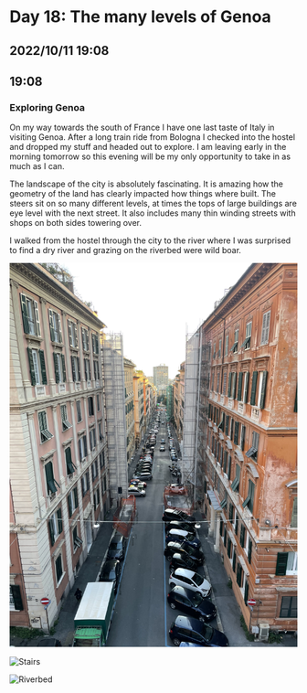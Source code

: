 # Day 18: The many levels of Genoa
## 2022/10/11 19:08

## 19:08
### Exploring Genoa

On my way towards the south of France I have one last taste of Italy in visiting Genoa. After a long train ride from Bologna I checked into the hostel and dropped my stuff and headed out to explore. I am leaving early in the morning tomorrow so this evening will be my only opportunity to take in as much as I can.

The landscape of the city is absolutely fascinating. It is amazing how the geometry of the land has clearly impacted how things where built. The steers sit on so many different levels, at times the tops of large buildings are eye level with the next street. It also includes many thin winding streets with shops on both sides towering over. 

I walked from the hostel through the city to the river where I was surprised to find a dry river and grazing on the riverbed were wild boar. 

![ Street ](https://raw.githubusercontent.com/benknight135/thirty-knights-posts/main/data/day18/street.jpeg)

![ Stairs ](https://raw.githubusercontent.com/benknight135/thirty-knights-posts/main/data/day18/stairs.jpeg)

![ Riverbed ](https://raw.githubusercontent.com/benknight135/thirty-knights-posts/main/data/day18/riverbed.jpeg)
